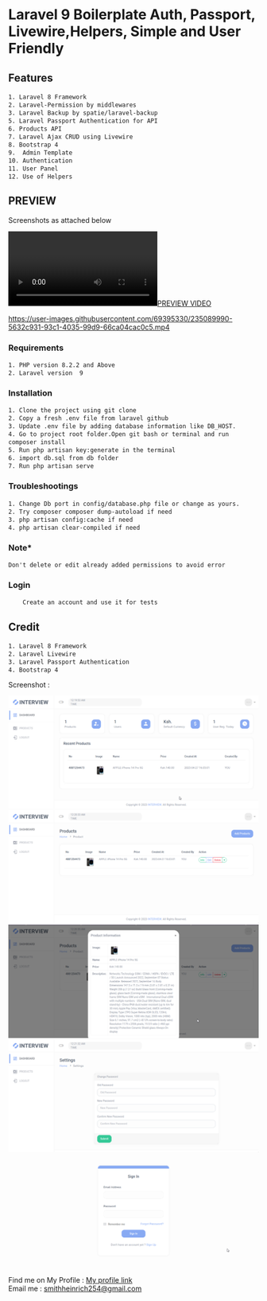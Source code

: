 # Laravel 9 Boilerplate  Auth, Passport, Livewire,Helpers, Simple and User Friendly

## Features

    1. Laravel 8 Framework
    2. Laravel-Permission by middlewares
    3. Laravel Backup by spatie/laravel-backup
    5. Laravel Passport Authentication for API
    6. Products API
    7. Laravel Ajax CRUD using Livewire
    8. Bootstrap 4
    9.  Admin Template
    10. Authentication
    11. User Panel
    12. Use of Helpers
## PREVIEW

Screenshots as attached below

[![PREVIEW VIDEO](./screenshot/PREVIEW.mp4)](./screenshot/PREVIEW.mp4)


https://user-images.githubusercontent.com/69395330/235089990-5632c931-93c1-4035-99d9-66ca04cac0c5.mp4


### Requirements

    1. PHP version 8.2.2 and Above   
    2. Laravel version  9 

### Installation

    1. Clone the project using git clone   
    2. Copy a fresh .env file from laravel github    
    3. Update .env file by adding database information like DB_HOST.  
    4. Go to project root folder.Open git bash or terminal and run  composer install       
    5. Run php artisan key:generate in the terminal    
    6. import db.sql from db folder
    7. Run php artisan serve

         
    
### Troubleshootings
    
    1. Change Db port in config/database.php file or change as yours.
    2. Try composer composer dump-autoload if need
    3. php artisan config:cache if need
    4. php artisan clear-compiled if need    
    
### Note*
    
    Don't delete or edit already added permissions to avoid error   
    
         
### Login
        Create an account and use it for tests
         
         

         
## Credit

    1. Laravel 8 Framework
    2. Laravel Livewire
    3. Laravel Passport Authentication
    4. Bootstrap 4
        
Screenshot :    
  
![alt text](./screenshot/Dashboard.png)   
![alt text](./screenshot/Product1.png)   
![alt text](./screenshot/Products2.png)   
![alt text](./screenshot/ChangePass.png)   
![alt text](./screenshot/Login.png) 


 Find me on  My Profile  : [My profile  link](https://heinrichsmithdev.cf/)  \
 Email me : smithheinrich254@gmail.com
